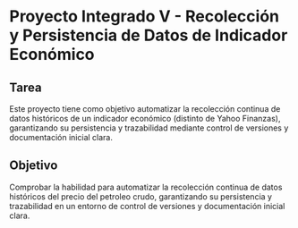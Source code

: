 # Proyecto Integrado V - Recolección y Persistencia de Datos de Indicador Económico

## Tarea

Este proyecto tiene como objetivo automatizar la recolección continua de datos históricos de un indicador económico (distinto de Yahoo Finanzas), garantizando su persistencia y trazabilidad mediante control de versiones y documentación inicial clara.

## Objetivo

Comprobar la habilidad para automatizar la recolección continua de datos históricos del precio del petroleo crudo, garantizando su persistencia y trazabilidad en un entorno de control de versiones y documentación inicial clara.
